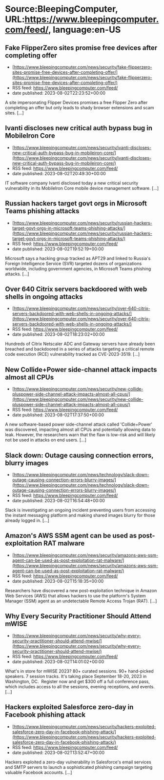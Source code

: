 # Source:BleepingComputer, URL:https://www.bleepingcomputer.com/feed/, language:en-US

## Fake FlipperZero sites promise free devices after completing offer
 - [https://www.bleepingcomputer.com/news/security/fake-flipperzero-sites-promise-free-devices-after-completing-offer/](https://www.bleepingcomputer.com/news/security/fake-flipperzero-sites-promise-free-devices-after-completing-offer/)
 - RSS feed: https://www.bleepingcomputer.com/feed/
 - date published: 2023-08-02T22:23:52+00:00

A site impersonating Flipper Devices promises a free Flipper Zero after completing an offer but only leads to shady browser extensions and scam sites. [...]

## Ivanti discloses new critical auth bypass bug in MobileIron Core
 - [https://www.bleepingcomputer.com/news/security/ivanti-discloses-new-critical-auth-bypass-bug-in-mobileiron-core/](https://www.bleepingcomputer.com/news/security/ivanti-discloses-new-critical-auth-bypass-bug-in-mobileiron-core/)
 - RSS feed: https://www.bleepingcomputer.com/feed/
 - date published: 2023-08-02T20:49:30+00:00

IT software company Ivanti disclosed today a new critical security vulnerability in its MobileIron Core mobile device management software. [...]

## Russian hackers target govt orgs in Microsoft Teams phishing attacks
 - [https://www.bleepingcomputer.com/news/security/russian-hackers-target-govt-orgs-in-microsoft-teams-phishing-attacks/](https://www.bleepingcomputer.com/news/security/russian-hackers-target-govt-orgs-in-microsoft-teams-phishing-attacks/)
 - RSS feed: https://www.bleepingcomputer.com/feed/
 - date published: 2023-08-02T19:52:19+00:00

Microsoft says a hacking group tracked as APT29 and linked to Russia's Foreign Intelligence Service (SVR) targeted dozens of organizations worldwide, including government agencies, in Microsoft Teams phishing attacks. [...]

## Over 640 Citrix servers backdoored with web shells in ongoing attacks
 - [https://www.bleepingcomputer.com/news/security/over-640-citrix-servers-backdoored-with-web-shells-in-ongoing-attacks/](https://www.bleepingcomputer.com/news/security/over-640-citrix-servers-backdoored-with-web-shells-in-ongoing-attacks/)
 - RSS feed: https://www.bleepingcomputer.com/feed/
 - date published: 2023-08-02T18:23:02+00:00

Hundreds of Citrix Netscaler ADC and Gateway servers have already been breached and backdoored in a series of attacks targeting a critical remote code execution (RCE) vulnerability tracked as CVE-2023-3519. [...]

## New Collide+Power side-channel attack impacts almost all CPUs
 - [https://www.bleepingcomputer.com/news/security/new-collide-pluspower-side-channel-attack-impacts-almost-all-cpus/](https://www.bleepingcomputer.com/news/security/new-collide-pluspower-side-channel-attack-impacts-almost-all-cpus/)
 - RSS feed: https://www.bleepingcomputer.com/feed/
 - date published: 2023-08-02T17:37:50+00:00

A new software-based power side-channel attack called 'Collide+Power' was discovered, impacting almost all CPUs and potentially allowing data to leak. However, the researchers warn that the flaw is low-risk and will likely not be used in attacks on end users. [...]

## Slack down: Outage causing connection errors, blurry images
 - [https://www.bleepingcomputer.com/news/technology/slack-down-outage-causing-connection-errors-blurry-images/](https://www.bleepingcomputer.com/news/technology/slack-down-outage-causing-connection-errors-blurry-images/)
 - RSS feed: https://www.bleepingcomputer.com/feed/
 - date published: 2023-08-02T16:54:48+00:00

Slack is investigating an ongoing incident preventing users from accessing the instant messaging platform and making shared images blurry for those already logged in. [...]

## Amazon's AWS SSM agent can be used as post-exploitation RAT malware
 - [https://www.bleepingcomputer.com/news/security/amazons-aws-ssm-agent-can-be-used-as-post-exploitation-rat-malware/](https://www.bleepingcomputer.com/news/security/amazons-aws-ssm-agent-can-be-used-as-post-exploitation-rat-malware/)
 - RSS feed: https://www.bleepingcomputer.com/feed/
 - date published: 2023-08-02T15:18:35+00:00

Researchers have discovered a new post-exploitation technique in Amazon Web Services (AWS) that allows hackers to use the platform's System Manager (SSM) agent as an undetectable Remote Access Trojan (RAT). [...]

## Why Every Security Practitioner Should Attend mWISE
 - [https://www.bleepingcomputer.com/news/security/why-every-security-practitioner-should-attend-mwise/](https://www.bleepingcomputer.com/news/security/why-every-security-practitioner-should-attend-mwise/)
 - RSS feed: https://www.bleepingcomputer.com/feed/
 - date published: 2023-08-02T14:01:02+00:00

What's in store for mWISE 2023? 80+ curated sessions. 90+ hand-picked speakers. 7 session tracks. It's taking place September 18-20, 2023 in Washington, DC.  Register now and get $300 off a full conference pass, which includes access to all the sessions, evening receptions, and events. [...]

## Hackers exploited Salesforce zero-day in Facebook phishing attack
 - [https://www.bleepingcomputer.com/news/security/hackers-exploited-salesforce-zero-day-in-facebook-phishing-attack/](https://www.bleepingcomputer.com/news/security/hackers-exploited-salesforce-zero-day-in-facebook-phishing-attack/)
 - RSS feed: https://www.bleepingcomputer.com/feed/
 - date published: 2023-08-02T13:52:47+00:00

Hackers exploited a zero-day vulnerability in Salesforce's email services and SMTP servers to launch a sophisticated phishing campaign targeting valuable Facebook accounts. [...]

